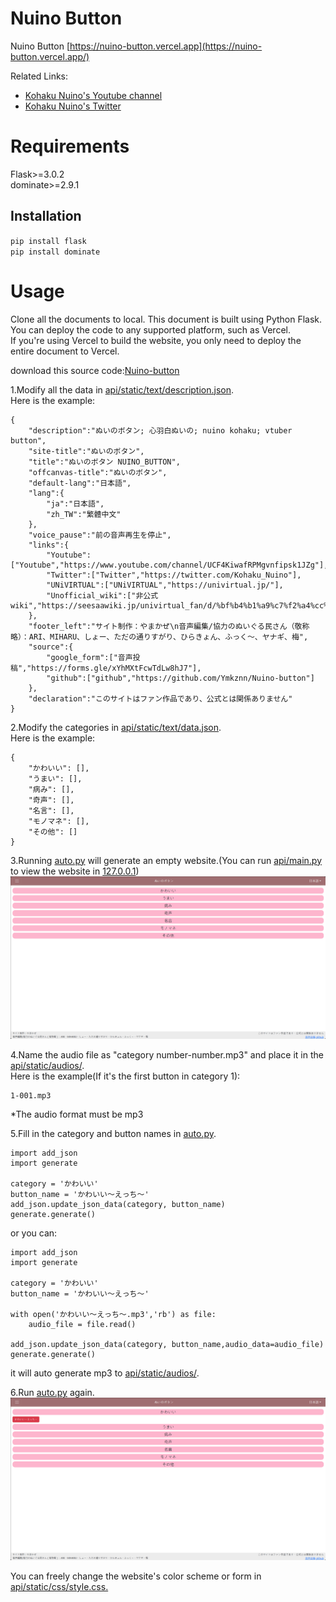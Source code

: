 # Nuino Button

Nuino Button [https://nuino-button.vercel.app](https://nuino-button.vercel.app/)

Related Links:
* [Kohaku Nuino's Youtube channel](https://www.youtube.com/channel/UCF4KiwafRPMgvnfipsk1JZg)
* [Kohaku Nuino's Twitter](https://twitter.com/Kohaku_Nuino)

# Requirements
Flask>=3.0.2  
dominate>=2.9.1

## Installation

`pip install flask`  
`pip install dominate`

# Usage
Clone all the documents to local.
This document is built using Python Flask. You can deploy the code to any supported platform, such as Vercel.  
If you're using Vercel to build the website, you only need to deploy the entire document to Vercel.

download this source code:[Nuino-button](https://github.com/Ymkznn/Nuino-button/archive/refs/heads/main.zip)  

1.Modify all the data in [api/static/text/description.json](https://github.com/Ymkznn/Nuino-button/blob/main/api/static/text/description.json).  
Here is the example:  
```
{
    "description":"ぬいのボタン; 心羽白ぬいの; nuino kohaku; vtuber button",
    "site-title":"ぬいのボタン",
    "title":"ぬいのボタン NUINO_BUTTON",
    "offcanvas-title":"ぬいのボタン",
    "default-lang":"日本語",
    "lang":{
        "ja":"日本語",
        "zh_TW":"繁體中文"
    },
    "voice_pause":"前の音声再生を停止",
    "links":{
        "Youtube":["Youtube","https://www.youtube.com/channel/UCF4KiwafRPMgvnfipsk1JZg"],
        "Twitter":["Twitter","https://twitter.com/Kohaku_Nuino"],
        "UNiVIRTUAL":["UNiVIRTUAL","https://univirtual.jp/"],
        "Unofficial_wiki":["非公式wiki","https://seesaawiki.jp/univirtual_fan/d/%bf%b4%b1%a9%c7%f2%a4%cc%a4%a4%a4%ce"]
    },
    "footer_left":"サイト制作：やまかぜ\n音声編集/協力のぬいぐる民さん（敬称略）：ARI、MIHARU、しょー、ただの通りすがり、ひらきょん、ふっく～、ヤナギ、梅",
    "source":{
        "google_form":["音声投稿","https://forms.gle/xYhMXtFcwTdLw8hJ7"],
        "github":["github","https://github.com/Ymkznn/Nuino-button"]
    },
    "declaration":"このサイトはファン作品であり、公式とは関係ありません"
}
```  

2.Modify the categories in [api/static/text/data.json](https://github.com/Ymkznn/Nuino-button/blob/main/api/static/text/data.json).  
Here is the example:  
```
{
    "かわいい": [],
    "うまい": [],
    "病み": [],
    "奇声": [],
    "名言": [],
    "モノマネ": [],
    "その他": []
}
```

3.Running [auto.py](https://github.com/Ymkznn/Nuino-button/blob/main/auto.py) will generate an empty website.(You can run [api/main.py](https://github.com/Ymkznn/Nuino-button/blob/main/api/main.py) to view the website in [127.0.0.1](http://127.0.0.1:5000/))  
![image](https://github.com/Ymkznn/Nuino-button/blob/main/readme_photo/step3.png)

4.Name the audio file as "category number-number.mp3" and place it in the [api/static/audios/](https://github.com/Ymkznn/Nuino-button/tree/main/api/static/audios).  
Here is the example(If it's the first button in category 1):  
```
1-001.mp3
```
*The audio format must be mp3

5.Fill in the category and button names in [auto.py](https://github.com/Ymkznn/Nuino-button/blob/main/auto.py).  
```
import add_json
import generate

category = 'かわいい'
button_name = 'かわいい～えっち～'
add_json.update_json_data(category, button_name)
generate.generate()
```  
or you can:  
```
import add_json
import generate

category = 'かわいい'
button_name = 'かわいい～えっち～'

with open('かわいい～えっち～.mp3','rb') as file:
    audio_file = file.read()

add_json.update_json_data(category, button_name,audio_data=audio_file)
generate.generate()
```  
it will auto generate mp3 to [api/static/audios/](https://github.com/Ymkznn/Nuino-button/tree/main/api/static/audios).  

6.Run [auto.py](https://github.com/Ymkznn/Nuino-button/blob/main/auto.py) again.  
![image](https://github.com/Ymkznn/Nuino-button/blob/main/readme_photo/step6.png)

You can freely change the website's color scheme or form in [api/static/css/style.css.](https://github.com/Ymkznn/Nuino-button/blob/main/api/static/css/style.css)
